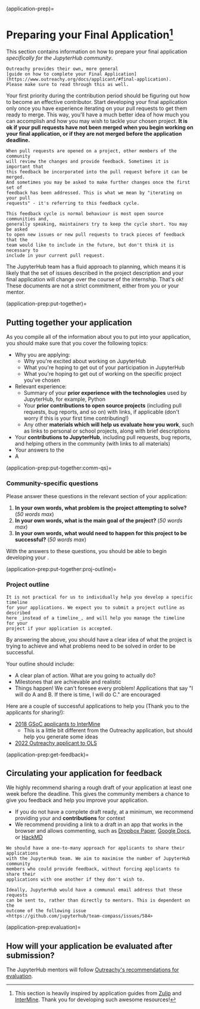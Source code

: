 (application-prep)=

# Preparing your Final Application[^1]

[^1]:
    This section is heavily inspired by application guides from
    [Zulip](https://zulip.readthedocs.io/en/latest/outreach/apply.html) and
    [InterMine](http://intermine.org/internships/guidance/students-applying-outreachy/).
    Thank you for developing such awesome resources!

This section contains information on how to prepare your final application
_specifically for the JupyterHub community_.

```{seealso}
Outreachy provides their own, more general
[guide on how to complete your Final Application](https://www.outreachy.org/docs/applicant/#final-application).
Please make sure to read through this as well.
```

Your first priority during the contribution period should be figuring out how
to become an effective contributor. Start developing your final application only
once you have experience iterating on your pull requests to get them ready to
merge. This way, you'll have a much better idea of how much you can accomplish
and how you may wish to tackle your chosen project. **It is ok if your pull
requests have not been merged when you begin working on your final application,
or if they are not merged before the application deadline.**

```{admonition} What does iterating on your pull request mean?
When pull requests are opened on a project, other members of the community
will review the changes and provide feedback. Sometimes it is important that
this feedback be incorporated into the pull request before it can be merged.
And sometimes you may be asked to make further changes once the first set of
feedback has been addressed. This is what we mean by "iterating on your pull
requests" - it's referring to this feedback cycle.

This feedback cycle is normal behaviour is most open source communities and,
generally speaking, maintainers try to keep the cycle short. You may be asked
to open new issues or new pull requests to track pieces of feedback that the
team would like to include in the future, but don't think it is necessary to
include in your current pull request.
```

The JupyterHub team has a fluid approach to planning, which means it is likely
that the set of issues described in the project description and your final
application will change over the course of the internship. That's ok! These
documents are not a strict commitment, either from you or your mentor.

(application-prep:put-together)=

## Putting together your application

As you compile all of the information about you to put into your application,
you should make sure that you cover the following topics:

- Why you are applying:
  - Why you're excited about working on JupyterHub
  - What you're hoping to get out of your participation in JupyterHub
  - What you're hoping to get out of working on the specific project you've chosen
- Relevant experience:
  - Summary of your **prior experience with the technologies** used by JupyterHub,
    for example, Python
  - Your **prior contributions to open source projects** (including pull requests,
    bug reports, and so on) with links, if applicable (don't worry if this is
    your first time contributing!)
  - Any other **materials which will help us evaluate how you work**, such as
    links to personal or school projects, along with brief descriptions
- Your **contributions to JupyterHub**, including pull requests, bug reports, and
  helping others in the community (with links to all materials)
- Your answers to the [](application-prep:put-together:comm-qs)
- A [](application-prep:put-together:proj-outline)

(application-prep:put-together:comm-qs)=

### Community-specific questions

Please answer these questions in the relevant section of your application:

1. **In your own words, what problem is the project attempting to solve?**
   (_50 words max_)
2. **In your own words, what is the main goal of the project?** (_50 words max_)
3. **In your own words, what would need to happen for this project to be
   successful?** (_50 words max_)

With the answers to these questions, you should be able to begin developing your
[](application-prep:put-together:proj-outline).

(application-prep:put-together:proj-outline)=

### Project outline

```{attention}
It is not practical for us to individually help you develop a specific timeline
for your applications. We expect you to submit a project outline as described
here _instead of a timeline_, and will help you manage the timeline for your
project if your application is accepted.
```

By answering the [](application-prep:put-together:comm-qs) above, you should
have a clear idea of what the project is trying to achieve and what problems
need to be solved in order to be successful.

Your outline should include:

- A clear plan of action. What are you going to actually do?
- Milestones that are achievable and realistic
- Things happen! We can't foresee every problem! Applications that say "I will
  do A and B. If there is time, I will do C." are encouraged

Here are a couple of successful applications to help you (Thank you to the applicants
for sharing!):

- [2018 GSoC applicants to InterMine](https://github.com/nupurgunwant/GSoC-Proposal)
  - This is a little bit different from the Outreachy application, but should
    help you generate some ideas
- [2022 Outreachy applicant to OLS](https://docs.google.com/document/d/1CBGxozCCEdysdO-WXkmJtXchOZ3QiTUM-9jMtxqNKSg/edit?usp=sharing)

(application-prep:get-feedback)=

## Circulating your application for feedback

We highly recommend sharing a rough draft of your application at least one week
before the deadline. This gives the community members a chance to give you
feedback and help you improve your application.

- If you do not have a complete draft ready, at a minimum, we recommend providing
  your **[](application-prep:put-together:proj-outline)** and **contributions**
  for context
- We recommend providing a link to a draft in an app that works in the browser
  and allows commenting, such as [Dropbox Paper](https://www.dropbox.com/paper/start),
  [Google Docs](https://www.google.co.uk/docs/about/), or [HackMD](https://hackmd.io)

```{admonition} TODO
We should have a one-to-many approach for applicants to share their applications
with the JupyterHub team. We aim to maximise the number of JupyterHub community
members who could provide feedback, without forcing applicants to share their
applications with one another if they don't wish to.

Ideally, JupyterHub would have a communal email address that these requests
can be sent to, rather than directly to mentors. This is dependent on the
outcome of the following issue
<https://github.com/jupyterhub/team-compass/issues/584>
```

(application-prep:evaluation)=

## How will your application be evaluated after submission?

The JupyterHub mentors will follow
[Outreachy's recommendations for evaluation](https://www.outreachy.org/docs/applicant/#contribution-evaluation).
